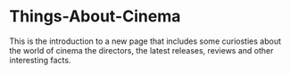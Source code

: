 # Things-About-Cinema
This is the introduction to a new page that includes some curiosties about the world of cinema the directors, the latest releases, reviews and other interesting facts.
